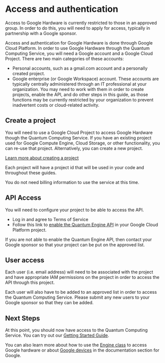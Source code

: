# Access and authentication

Access to Google Hardware is currently restricted to those in an approved
group.  In order to do this, you will need to apply for access, typically
in partnership with a Google sponsor.

Access and authentication for Google Hardware is done through Google Cloud
Platform.  In order to use Google Hardware through the Quantum Computing
Service, you will need a Google account and a Google Cloud Project.
There are two main categories of these accounts:

*   Personal accounts, such as a gmail.com account and a personally created
project.
*   Google enterprise (or Google Workspace) account.  These accounts are typically
centrally administered through an IT professional at your organization.
You may need to work with them in order to create projects, enable the API,
and do other steps in this guide, as those functions may be currently
restricted by your organization to prevent inadvertent costs or cloud-related
activity.

##  Create a project

You will need to use a Google Cloud Project to access Google Hardware though
the Quantum Computing Service.   If you have an existing project used for
Google Compute Engine, Cloud Storage, or other functionality, you can re-use
that project.  Alternatively, you can create a new project.

[Learn more about creating a project](https://cloud.google.com/docs/overview/)

Each project will have a project id that will be used in your code and
throughout these guides.

You do not need billing information to use the service at this time.

## API Access

You will need to configure your project to be able to access the API.

*   Log in and agree to Terms of Service
*   Follow this link to
[enable the Quantum Engine API](https://console.cloud.google.com/apis/library/quantum.googleapis.com?returnUrl=quantum)
in your Google Cloud Platform project.

If you are not able to enable the Quantum Engine API, then contact your Google
sponsor so that your project can be put on the approved list.

## User access

Each user (i.e. email address) will need to be associated with the project
and have appropriate IAM permissions on the project in order to access
the API through this project.

Each user will also have to be added to an approved list in order to access
the Quantum Computing Service.  Please submit any new users to your Google
sponsor so that they can be added.

## Next Steps

At this point, you should now have access to the Quantum Computing Service.
You can try out our [Getting Started Guide](/cirq/tutorials/google/start.ipynb).

You can also learn more about how to use the [Engine class](engine.md) to
access Google hardware or about [Google devices](devices.md) in the
documentation section for Google.

